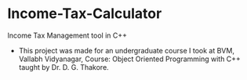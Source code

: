 # Income-Tax-Calculator
Income Tax Management tool in C++

* This project was made for an undergraduate course I took at BVM, Vallabh Vidyanagar, Course: Object Oriented Programming with C++ taught by Dr. D. G. Thakore.

